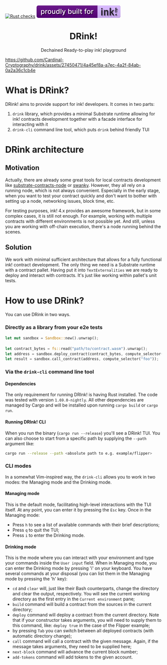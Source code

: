 [![Rust checks](https://github.com/Cardinal-Cryptography/drink/actions/workflows/rust-checks.yml/badge.svg)](https://github.com/Cardinal-Cryptography/drink/actions/workflows/rust-checks.yml)
[![Built for ink!](https://raw.githubusercontent.com/paritytech/ink/master/.images/built-for-ink.svg)](https://github.com/paritytech/ink)

<h1 align="center"> DRink! </h1>
<p align="center"> Dechained Ready-to-play ink! playground </p>

https://github.com/Cardinal-Cryptography/drink/assets/27450471/4a45ef8a-a7ec-4a2f-84ab-0a2a36c1cb4e

# What is DRink?

DRink! aims to provide support for ink! developers.
It comes in two parts:
1. `drink` library, which provides a minimal Substrate runtime allowing for ink! contracts development together with a facade interface for interacting with it
2. `drink-cli` command line tool, which puts `drink` behind friendly TUI

# DRink architecture

## Motivation

Actually, there are already some great tools for local contracts development like [substrate-contracts-node](https://github.com/paritytech/substrate-contracts-node) or [swanky](https://github.com/AstarNetwork/swanky-cli).
However, they all rely on a running node, which is not always convenient.
Especially in the early stage, when you want to test your contract quickly and don't want to bother with setting up a node, networking issues, block time, etc.

For testing purposes, ink! 4.x provides an awesome framework, but in some complex cases, it is still not enough.
For example, working with multiple contracts with different environments is not possible yet.
And still, unless you are working with off-chain execution, there's a node running behind the scenes.

## Solution

We work with minimal sufficient architecture that allows for a fully functional ink! contract development.
The only thing we need is a Substrate runtime with a contract pallet.
Having put it into `TextExternalities` we are ready to deploy and interact with contracts.
It's just like working within pallet's unit tests.

# How to use DRink?

You can use DRink in two ways.

### Directly as a library from your e2e tests

```rust
let mut sandbox = Sandbox::new().unwrap();

let contract_bytes = fs::read("path/to/contract.wasm").unwrap();
let address = sandbox.deploy_contract(contract_bytes, compute_selector("new"), Default::default());
let result = sandbox.call_contract(address, compute_selector("foo"));
```

### Via the `drink-cli` command line tool

#### Dependencies

The only requirement for running DRInk! is having Rust installed. The code was tested with version `1.69.0-nightly`. All other dependencies are managed by Cargo and will be installed upon running `cargo build` or `cargo run`.

#### Running DRInk! CLI

When you run the binary (`cargo run --release`) you'll see a DRink! TUI. You can also choose to start from a specific path by supplying the `--path` argument like:
```bash
cargo run --release --path <absolute path to e.g. example/flipper>
```

### CLI modes

In a somewhat Vim-inspired way, the `drink-cli` allows you to work in two modes: the Managing mode and the Drinking mode. 

#### Managing mode

This is the default mode, facilitating high-level interactions with the TUI itself.
At any point, you can enter it by pressing the `Esc` key. Once in the Managing mode:
 - Press `h` to see a list of available commands with their brief descriptions;
 - Press `q` to quit the TUI;
 - Press `i` to enter the Drinking mode.

#### Drinking mode

This is the mode where you can interact with your environment and type your commands inside the `User input` field. When in Managing mode, you can enter the Drinking mode by pressing 'i' on your keyboard.
You have several commands at your disposal (you can list them in the Managing mode by pressing the 'h' key):
 - `cd` and `clear` will, just like their Bash counterparts, change the directory and clear the output, respectively. You will see the current working directory as the first entry in the `Current environment` pane;
 - `build` command will build a contract from the sources in the current directory;
 - `deploy` command will deploy a contract from the current directory. Note that if your constructor takes arguments, you will need to supply them to this command, like: `deploy true` in the case of the Flipper example;
 - by pressing `Tab` you can switch between all deployed contracts (with automatic directory change);
 - `call` command will call a contract with the given message. Again, if the message takes arguments, they need to be supplied here;
 - `next-block` command will advance the current block number;
 - `add-tokens` command will add tokens to the given account.
